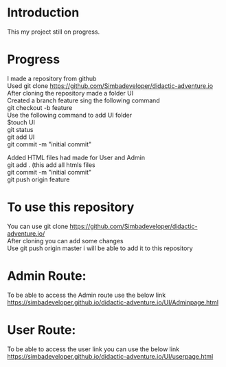 # Introduction
This my project still on progress.<br>


# Progress
I made a repository from github<br>
Used git clone https://github.com/Simbadeveloper/didactic-adventure.io<br>
After cloning the repository made a folder UI<br>
Created a branch feature sing the following command<br>
git checkout -b feature<br>
Use the following command to add UI folder<br>
 $touch UI<br>
 git status<br>
 git add UI<br>
 git commit -m "initial commit"<br>
 
Added HTML files had made for User and Admin<br>
git add . (this add all htmls files<br>
git commit -m "initial commit"<br>
git push origin feature<br>

# To use this repository
You can use git clone https://github.com/Simbadeveloper/didactic-adventure.io/ <br>
After cloning you can add some changes<br>
Use git push origin master i will be able to add it to this repository<br>

# Admin Route:
To be able to access the Admin route use the below link<br>
https://simbadeveloper.github.io/didactic-adventure.io/UI/Adminpage.html<br>

# User Route:
To be able to access the user link you can use the below link<br>
https://simbadeveloper.github.io/didactic-adventure.io/UI/userpage.html<br>
